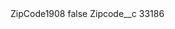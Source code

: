 <?xml version="1.0" encoding="UTF-8"?>
<CustomMetadata xmlns="http://soap.sforce.com/2006/04/metadata" xmlns:xsi="http://www.w3.org/2001/XMLSchema-instance" xmlns:xsd="http://www.w3.org/2001/XMLSchema">
    <label>ZipCode1908</label>
    <protected>false</protected>
    <values>
        <field>Zipcode__c</field>
        <value xsi:type="xsd:string">33186</value>
    </values>
</CustomMetadata>
